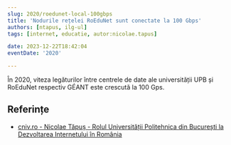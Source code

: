 ```yaml
---
slug: 2020/roedunet-local-100gbps
title: 'Nodurile rețelei RoEduNet sunt conectate la 100 Gbps'
authors: [ntapus, ilg-ul]
tags: [internet, educatie, autor:nicolae.tapus]

date: 2023-12-22T18:42:04
eventDate: '2020'

---
```


În 2020, viteza legăturilor între centrele de date ale universității
UPB și RoEduNet respectiv GÉANT este crescută la 100 Gps.

<!-- truncate -->

## Referințe

- [cniv.ro - Nicolae Tăpuș - Rolul Universității Politehnica din București la Dezvoltarea Internetului în România](https://cniv.ro/documents/26/CNIV_Volum_Aniversar_2023_-_Versiune_Online_DPxioQg.pdf)
